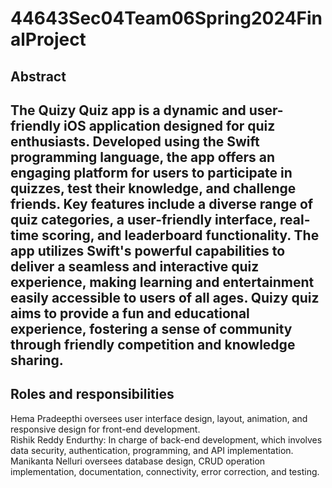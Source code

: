 # 44643Sec04Team06Spring2024FinalProject
Abstract
---
The Quizy Quiz app is a dynamic and user-friendly iOS application designed for quiz enthusiasts. Developed using the Swift programming language, the app offers an engaging platform for users to participate in quizzes, test their knowledge, and challenge friends. Key features include a diverse range of quiz categories, a user-friendly interface, real-time scoring, and leaderboard functionality. The app utilizes Swift's powerful capabilities to deliver a seamless and interactive quiz experience, making learning and entertainment easily accessible to users of all ages. Quizy quiz aims to provide a fun and educational experience, fostering a sense of community through friendly competition and knowledge sharing.
---
 Roles and responsibilities 
---
Hema Pradeepthi oversees user interface design, layout, animation, and responsive design for front-end development. <br>
Rishik Reddy Endurthy: In charge of back-end development, which involves data security, authentication, programming, and API implementation. <br>
Manikanta Nelluri oversees database design, CRUD operation implementation, documentation, connectivity, error correction, and testing.                   
